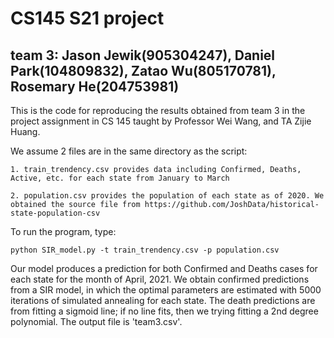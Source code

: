 # CS145 S21 project
## team 3: Jason Jewik(905304247), Daniel Park(104809832), Zatao Wu(805170781), Rosemary He(204753981)

This is the code for reproducing the results obtained from team 3 in the project assignment in CS 145 taught by Professor Wei Wang, and TA Zijie Huang.

We assume 2 files are in the same directory as the script: 
	
	1. train_trendency.csv provides data including Confirmed, Deaths, Active, etc. for each state from January to March
	
	2. population.csv provides the population of each state as of 2020. We obtained the source file from https://github.com/JoshData/historical-state-population-csv

To run the program, type:
	
	python SIR_model.py -t train_trendency.csv -p population.csv

Our model produces a prediction for both Confirmed and Deaths cases for each state for the month of April, 2021. We obtain confirmed predictions from a SIR model, in which the optimal parameters are estimated with 5000 iterations of simulated annealing for each state. The death predictions are from fitting a sigmoid line; if no line fits, then we trying fitting a 2nd degree polynomial. The output file is 'team3.csv'.
